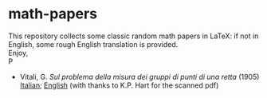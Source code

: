 # math-papers

This repository collects some classic random math papers in LaTeX: if not in English, some rough English translation is provided.  
Enjoy,  
P

- Vitali, G. *Sul problema della misura dei gruppi di punti di una retta* (1905) [Italian](vitali_1905.tex); [English](vitali_1905_en.tex) (with thanks to K.P. Hart for the scanned pdf)
